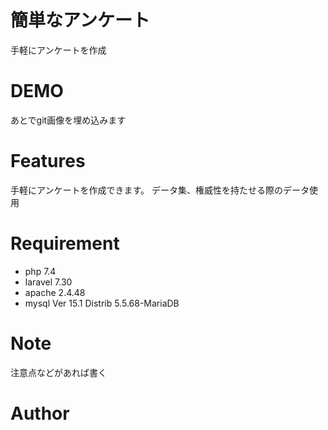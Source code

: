 # 簡単なアンケート

手軽にアンケートを作成

# DEMO

あとでgit画像を埋め込みます

# Features

手軽にアンケートを作成できます。
データ集、権威性を持たせる際のデータ使用

# Requirement

* php 7.4
* laravel 7.30
* apache 2.4.48
* mysql Ver 15.1 Distrib 5.5.68-MariaDB

# Note

注意点などがあれば書く

# Author
